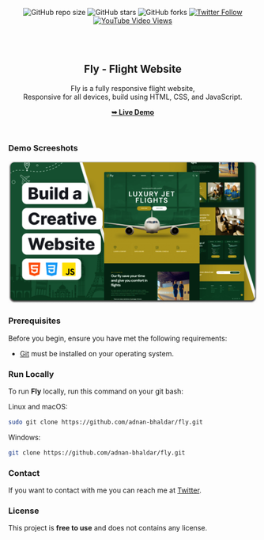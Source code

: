 <div align="center">
  
  ![GitHub repo size](https://img.shields.io/github/repo-size/adnan-bhaldar/fly)
  ![GitHub stars](https://img.shields.io/github/stars/adnan-bhaldar/fly?style=social)
  ![GitHub forks](https://img.shields.io/github/forks/adnan-bhaldar/fly?style=social)
[![Twitter Follow](https://img.shields.io/twitter/follow/Adnan__Bhaldar?style=social)](https://twitter.com/intent/follow?screen_name=adnan__bhaldar)
  [![YouTube Video Views](https://img.shields.io/youtube/views/wWyv5dl0nFg?style=social)](https://youtu.be/wWyv5dl0nFg)

  <br />
  <br />

  <h2 align="center">Fly - Flight Website</h2>

  Fly is a fully responsive flight website, <br />Responsive for all devices, build using HTML, CSS, and JavaScript.

  <a href="https://codewithsadee.github.io/fly/"><strong>➥ Live Demo</strong></a>

</div>

<br />

### Demo Screeshots

![Fly Desktop Demo](./readme-images/desktop.png "Desktop Demo")

### Prerequisites

Before you begin, ensure you have met the following requirements:

* [Git](https://git-scm.com/downloads "Download Git") must be installed on your operating system.

### Run Locally

To run **Fly** locally, run this command on your git bash:

Linux and macOS:

```bash
sudo git clone https://github.com/adnan-bhaldar/fly.git
```

Windows:

```bash
git clone https://github.com/adnan-bhaldar/fly.git
```

### Contact

If you want to contact with me you can reach me at [Twitter](https://www.twitter.com/Adnan__Bhaldar).

### License

This project is **free to use** and does not contains any license.
